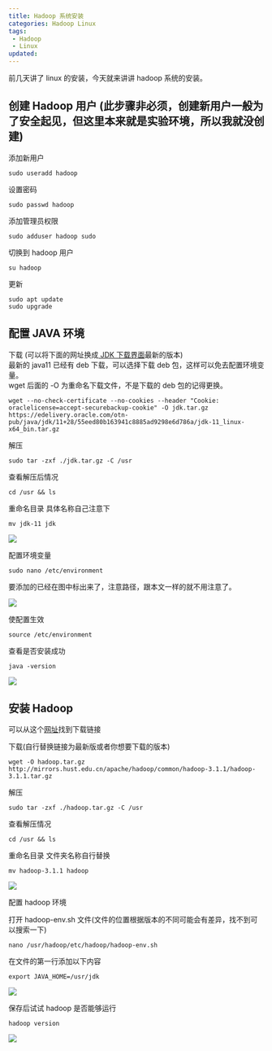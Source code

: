 ```yaml
---
title: Hadoop 系统安装
categories: Hadoop Linux
tags: 
 - Hadoop
 - Linux
updated:
---
```


前几天讲了 linux 的安装，今天就来讲讲 hadoop 系统的安装。

<!-- more -->

## 创建 Hadoop 用户 (此步骤非必须，创建新用户一般为了安全起见，但这里本来就是实验环境，所以我就没创建)

添加新用户

```
sudo useradd hadoop
```

设置密码

```
sudo passwd hadoop
```

添加管理员权限

```
sudo adduser hadoop sudo
```

切换到 hadoop 用户

```
su hadoop
```

更新

```
sudo apt update
sudo upgrade
```

## 配置 JAVA 环境

下载 (可以将下面的网址换成[ JDK 下载界面](https://www.oracle.com/technetwork/java/javase/downloads/index.html)最新的版本)  
最新的 java11 已经有 deb 下载，可以选择下载 deb 包，这样可以免去配置环境变量。  
wget 后面的 -O 为重命名下载文件，不是下载的 deb 包的记得更换。

```
wget --no-check-certificate --no-cookies --header "Cookie: oraclelicense=accept-securebackup-cookie" -O jdk.tar.gz https://edelivery.oracle.com/otn-pub/java/jdk/11+28/55eed80b163941c8885ad9298e6d786a/jdk-11_linux-x64_bin.tar.gz
```

解压

```
sudo tar -zxf ./jdk.tar.gz -C /usr
```

查看解压后情况

```
cd /usr && ls
```

重命名目录 具体名称自己注意下

```
mv jdk-11 jdk
```

![](https://blog-1253491707.piccd.myqcloud.com/imgs/20181016212800.png/style)

配置环境变量

```
sudo nano /etc/environment
```

要添加的已经在图中标出来了，注意路径，跟本文一样的就不用注意了。

![](https://blog-1253491707.piccd.myqcloud.com/imgs/20181016213627.png/style)

使配置生效

```
source /etc/environment
```

查看是否安装成功

```
java -version
```

![](https://blog-1253491707.piccd.myqcloud.com/imgs/20181016214131.png/style)

## 安装 Hadoop

可以从这个[网址](http://mirrors.hust.edu.cn/apache/hadoop/common/)找到下载链接

下载(自行替换链接为最新版或者你想要下载的版本)

```
wget -O hadoop.tar.gz http://mirrors.hust.edu.cn/apache/hadoop/common/hadoop-3.1.1/hadoop-3.1.1.tar.gz
```

解压

```
sudo tar -zxf ./hadoop.tar.gz -C /usr
```

查看解压情况

```
cd /usr && ls
```

重命名目录 文件夹名称自行替换

```
mv hadoop-3.1.1 hadoop
```

![](https://blog-1253491707.piccd.myqcloud.com/imgs/20181016215232.png/style)

配置 hadoop 环境

打开 hadoop-env.sh 文件(文件的位置根据版本的不同可能会有差异，找不到可以搜索一下)

```
nano /usr/hadoop/etc/hadoop/hadoop-env.sh
```

在文件的第一行添加以下内容

```
export JAVA_HOME=/usr/jdk
```

![](https://blog-1253491707.piccd.myqcloud.com/imgs/20181016215558.png/style)

保存后试试 hadoop 是否能够运行

```
hadoop version
```

![](https://blog-1253491707.piccd.myqcloud.com/imgs/20181016215655.png/style)
